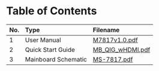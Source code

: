 # Table of Contents

| No. | Type        | Filename |
| :-  | :-          | :-       |
| 1   | User Manual | [M7817v1.0.pdf](/Manual/User%20Manual/M7817v1.0.pdf) |
| 2   | Quick Start Guide | [MB_QIG_wHDMI.pdf](/Manual/Quick%20Installation%20Guide/MB_QIG_wHDMI.pdf) |
| 3   | Mainboard Schematic | [MS-7817.pdf](/Manual/Mainboard%20Schematic/MS-7817.pdf) |
